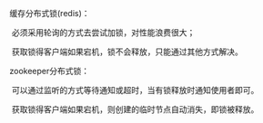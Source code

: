 缓存分布式锁(redis)：

​	必须采用轮询的方式去尝试加锁，对性能浪费很大；

​	获取锁得客户端如果宕机，锁不会释放，只能通过其他方式解决。

zookeeper分布式锁：

​	可以通过监听的方式等待通知或超时，当有锁释放时通知使用者即可。

​	获取锁得客户端如果宕机，则创建的临时节点自动消失，即锁被释放。


